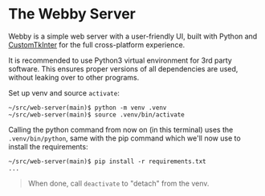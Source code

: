 # The Webby Server

Webby is a simple web server with a user-friendly UI, built with Python
and [CustomTkInter][1] for the full cross-platform experience.

It is recommended to use Python3 virtual environment for 3rd party
software.  This ensures proper versions of all dependencies are used,
without leaking over to other programs.

Set up venv and source `activate`:

```
~/src/web-server(main)$ python -m venv .venv
~/src/web-server(main)$ source .venv/bin/activate
```

Calling the <cmd>python</cmd> command from now on (in this terminal)
uses the `.venv/bin/python`, same with the <cmd>pip</cmd> command which
we'll now use to install the requirements:

```
~/src/web-server(main)$ pip install -r requirements.txt
...
```

> When done, call `deactivate` to "detach" from the venv.


[1]: https://customtkinter.tomschimansky.com/
